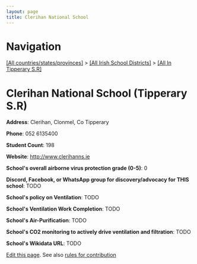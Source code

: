 ```yaml
---
layout: page
title: Clerihan National School
---
```

# Navigation

[[All countries/states/provinces]](../../..) > [[All Irish School Districts]](../..) > [[All In Tipperary S.R]](..)

# Clerihan National School (Tipperary S.R)

**Address**: Clerihan, Clonmel, Co Tipperary

**Phone**: 052 6135400

**Student Count**: 198

**Website**: <http://www.clerihanns.ie>

**School's overall airborne virus protection grade (0-5)**: 0

**Discord, Facebook, or WhatsApp group for discovery/advocacy for THIS school**: TODO

**School's policy on Ventilation**: TODO

**School's Ventilation Work Completion**: TODO

**School's Air-Purification**: TODO

**School's CO2 monitoring to actively drive ventilation and filtration**: TODO

**School's Wikidata URL**: TODO


[Edit this page](https://github.com/ventilate-schools/Ireland/edit/main/./Tipperary_S.R/Clerihan_National_School.md). See also [rules for contribution](../../../contribution-rules/)